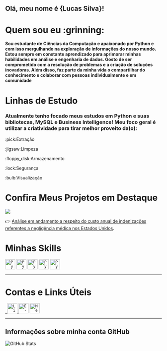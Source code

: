##  Olá, meu nome é <strong>{Lucas Silva}!</strong>

<h1>Quem sou eu :grinning: </h1>

<p><strong>Sou estudante de Ciências da Computação e apaixonado por Python e com isso mergulhando na exploração de informações do nosso mundo.<br>Estou sempre em constante aprendizado para aprimorar minhas habilidades em análise e engenharia de dados. Gosto de ser comprometido com a resolução de problemas e a criação de soluções inovadoras. Além disso, faz parte da minha vida o compartilhar do conhecimento e colaborar com pessoas individualmente e em comunidade</strong></p>

<h1>Linhas de Estudo</h1>
<h3>Atualmente tenho focado meus estudos em Python e suas bibliotecas, MySQL e Business Intelligence! Meu foco geral é utilizar a criatividade para tirar melhor proveito da(o):</h3>
<p>:pick:Extração</p>
<p>:jigsaw:Limpeza</p>
<p>:floppy_disk:Armazenamento</p>
<p>:lock:Segurança</p>
<p>:bulb:Visualização</p>

<h1>Confira Meus Projetos em Destaque</h1>
<img src="http://ForTheBadge.com/images/badges/made-with-python.svg"/> 
 
:point_right: [Análise em andamento a respeito do custo anual de indenizações referentes a negligência médica nos Estados Unidos]( https://github.com/LucaLSN/Analise-Negligencia-Medica-Custo-US).

<h1>Minhas Skills</h1>

<code><img height="32" src="https://img.shields.io/badge/Python-FFD43B?style=for-the-badge&logo=python&logoColor=blue" alt="Python"/></code>
<code><img height="32" src="https://img.shields.io/badge/Jupyter-F37626.svg?&style=for-the-badge&logo=Jupyter&logoColor=white" alt="Python"/></code>
<code><img height="32" src="https://img.shields.io/badge/Pandas-2C2D72?style=for-the-badge&logo=pandas&logoColor=white" alt="Python"/></code>
<code><img height="32" src="https://img.shields.io/badge/Microsoft_Excel-217346?style=for-the-badge&logo=microsoft-excel&logoColor=white" alt="Python"/></code>
<code><img height="32" src="https://img.shields.io/badge/MySQL-005C84?style=for-the-badge&logo=mysql&logoColor=white" alt="Python"/></code>

---
<h1> Contas e Links Úteis</h1>
<code><a href="https://www.linkedin.com/in/lucasdasilvanascimento/"> <img height="32" src="https://img.shields.io/badge/LinkedIn-0077B5?style=for-the-badge&logo=linkedin&logoColor=white" alt="Linkedin"/></code> </a>
<code><a href="mailto:txtlucassilva@gmail.com""><img height="32" src="https://img.shields.io/badge/Gmail-D14836?style=for-the-badge&logo=gmail&logoColor=white" alt="E-mail"/></code></a>
<code><a href="https://medium.com/@txtlucassilva"><img height="32" src="https://img.shields.io/badge/Medium-12100E?style=for-the-badge&logo=medium&logoColor=white" alt="Medium"/></code></a>

---

<h2>Informações sobre minha conta GitHub</h2> 

![GitHub Stats](https://github-readme-stats.vercel.app/api?username=LucaLSN&show_icons=true)

